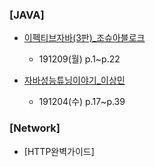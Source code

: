 ### [JAVA]

- [이펙티브자바(3판)\_조슈아블로크](https://github.com/DevLimK1/TIL/blob/master/%EB%8F%85%EC%84%9C%EB%A7%88%EB%9D%BC%ED%86%A4/%EC%9D%B4%ED%8E%99%ED%8B%B0%EB%B8%8C%EC%9E%90%EB%B0%943-E.md)

  - 191209(월) p.1~p.22

- [자바성능튜닝이야기\_이상민](https://github.com/DevLimK1/TIL/blob/master/%EB%8F%85%EC%84%9C%EB%A7%88%EB%9D%BC%ED%86%A4/%EC%9E%90%EB%B0%94%EC%84%B1%EB%8A%A5%ED%8A%9C%EB%8B%9D%EC%9D%B4%EC%95%BC%EA%B8%B0_%EC%9D%B4%EC%83%81%EB%AF%BC.md)
  - 191204(수) p.17~p.39

### [Network]

- [HTTP완벽가이드]
